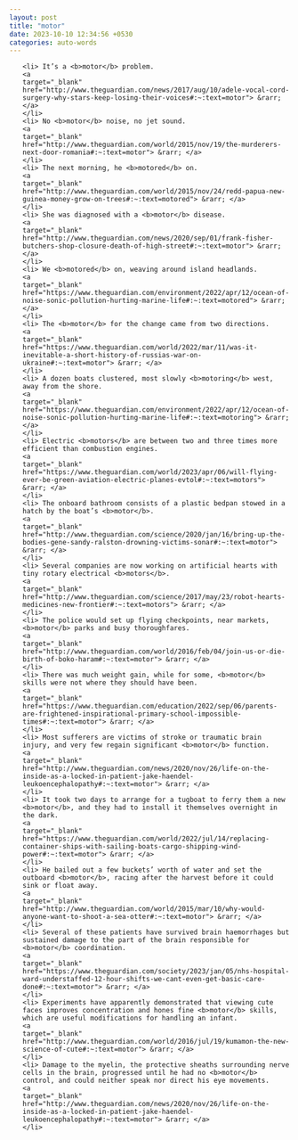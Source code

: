 ```yaml
---
layout: post
title: "motor"
date: 2023-10-10 12:34:56 +0530
categories: auto-words
---
```

<ol>

    <li> It’s a <b>motor</b> problem.
    <a 
    target="_blank" 
    href="http://www.theguardian.com/news/2017/aug/10/adele-vocal-cord-surgery-why-stars-keep-losing-their-voices#:~:text=motor"> &rarr; </a>
    </li>
    <li> No <b>motor</b> noise, no jet sound.
    <a 
    target="_blank" 
    href="http://www.theguardian.com/world/2015/nov/19/the-murderers-next-door-romania#:~:text=motor"> &rarr; </a>
    </li>
    <li> The next morning, he <b>motored</b> on.
    <a 
    target="_blank" 
    href="http://www.theguardian.com/world/2015/nov/24/redd-papua-new-guinea-money-grow-on-trees#:~:text=motored"> &rarr; </a>
    </li>
    <li> She was diagnosed with a <b>motor</b> disease.
    <a 
    target="_blank" 
    href="http://www.theguardian.com/news/2020/sep/01/frank-fisher-butchers-shop-closure-death-of-high-street#:~:text=motor"> &rarr; </a>
    </li>
    <li> We <b>motored</b> on, weaving around island headlands.
    <a 
    target="_blank" 
    href="https://www.theguardian.com/environment/2022/apr/12/ocean-of-noise-sonic-pollution-hurting-marine-life#:~:text=motored"> &rarr; </a>
    </li>
    <li> The <b>motor</b> for the change came from two directions.
    <a 
    target="_blank" 
    href="https://www.theguardian.com/world/2022/mar/11/was-it-inevitable-a-short-history-of-russias-war-on-ukraine#:~:text=motor"> &rarr; </a>
    </li>
    <li> A dozen boats clustered, most slowly <b>motoring</b> west, away from the shore.
    <a 
    target="_blank" 
    href="https://www.theguardian.com/environment/2022/apr/12/ocean-of-noise-sonic-pollution-hurting-marine-life#:~:text=motoring"> &rarr; </a>
    </li>
    <li> Electric <b>motors</b> are between two and three times more efficient than combustion engines.
    <a 
    target="_blank" 
    href="https://www.theguardian.com/world/2023/apr/06/will-flying-ever-be-green-aviation-electric-planes-evtol#:~:text=motors"> &rarr; </a>
    </li>
    <li> The onboard bathroom consists of a plastic bedpan stowed in a hatch by the boat’s <b>motor</b>.
    <a 
    target="_blank" 
    href="http://www.theguardian.com/science/2020/jan/16/bring-up-the-bodies-gene-sandy-ralston-drowning-victims-sonar#:~:text=motor"> &rarr; </a>
    </li>
    <li> Several companies are now working on artificial hearts with tiny rotary electrical <b>motors</b>.
    <a 
    target="_blank" 
    href="http://www.theguardian.com/science/2017/may/23/robot-hearts-medicines-new-frontier#:~:text=motors"> &rarr; </a>
    </li>
    <li> The police would set up flying checkpoints, near markets, <b>motor</b> parks and busy thoroughfares.
    <a 
    target="_blank" 
    href="http://www.theguardian.com/world/2016/feb/04/join-us-or-die-birth-of-boko-haram#:~:text=motor"> &rarr; </a>
    </li>
    <li> There was much weight gain, while for some, <b>motor</b> skills were not where they should have been.
    <a 
    target="_blank" 
    href="https://www.theguardian.com/education/2022/sep/06/parents-are-frightened-inspirational-primary-school-impossible-times#:~:text=motor"> &rarr; </a>
    </li>
    <li> Most sufferers are victims of stroke or traumatic brain injury, and very few regain significant <b>motor</b> function.
    <a 
    target="_blank" 
    href="http://www.theguardian.com/news/2020/nov/26/life-on-the-inside-as-a-locked-in-patient-jake-haendel-leukoencephalopathy#:~:text=motor"> &rarr; </a>
    </li>
    <li> It took two days to arrange for a tugboat to ferry them a new <b>motor</b>, and they had to install it themselves overnight in the dark.
    <a 
    target="_blank" 
    href="https://www.theguardian.com/world/2022/jul/14/replacing-container-ships-with-sailing-boats-cargo-shipping-wind-power#:~:text=motor"> &rarr; </a>
    </li>
    <li> He bailed out a few buckets’ worth of water and set the outboard <b>motor</b>, racing after the harvest before it could sink or float away.
    <a 
    target="_blank" 
    href="http://www.theguardian.com/world/2015/mar/10/why-would-anyone-want-to-shoot-a-sea-otter#:~:text=motor"> &rarr; </a>
    </li>
    <li> Several of these patients have survived brain haemorrhages but sustained damage to the part of the brain responsible for <b>motor</b> coordination.
    <a 
    target="_blank" 
    href="https://www.theguardian.com/society/2023/jan/05/nhs-hospital-ward-understaffed-12-hour-shifts-we-cant-even-get-basic-care-done#:~:text=motor"> &rarr; </a>
    </li>
    <li> Experiments have apparently demonstrated that viewing cute faces improves concentration and hones fine <b>motor</b> skills, which are useful modifications for handling an infant.
    <a 
    target="_blank" 
    href="http://www.theguardian.com/world/2016/jul/19/kumamon-the-new-science-of-cute#:~:text=motor"> &rarr; </a>
    </li>
    <li> Damage to the myelin, the protective sheaths surrounding nerve cells in the brain, progressed until he had no <b>motor</b> control, and could neither speak nor direct his eye movements.
    <a 
    target="_blank" 
    href="http://www.theguardian.com/news/2020/nov/26/life-on-the-inside-as-a-locked-in-patient-jake-haendel-leukoencephalopathy#:~:text=motor"> &rarr; </a>
    </li>